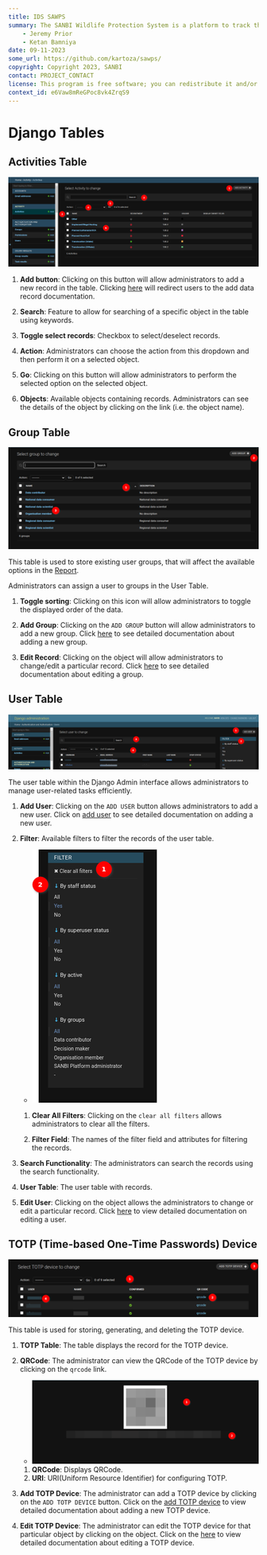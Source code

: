 ```yaml
---
title: IDS SAWPS
summary: The SANBI Wildlife Protection System is a platform to track the population levels of endangered wildlife.
    - Jeremy Prior
    - Ketan Bamniya
date: 09-11-2023
some_url: https://github.com/kartoza/sawps/
copyright: Copyright 2023, SANBI
contact: PROJECT_CONTACT
license: This program is free software; you can redistribute it and/or modify it under the terms of the GNU Affero General Public License as published by the Free Software Foundation; either version 3 of the License, or (at your option) any later version.
context_id: e6Vaw8mReGPoc8vk4ZrqS9
---
```


# Django Tables

## Activities Table

![Django Admin Table](./img/django-table-1.png)

1. **Add button**: Clicking on this button will allow administrators to add a new record in the table. Clicking [here](django-add-data.md) will redirect users to the add data record documentation.

2. **Search**: Feature to allow for searching of a specific object in the table using keywords.

3. **Toggle select records**: Checkbox to select/deselect records.

4. **Action**: Administrators can choose the action from this dropdown and then perform it on a selected object.

5. **Go**: Clicking on this button will allow administrators to perform the selected option on the selected object.

6. **Objects**: Available objects containing records. Administrators can see the details of the object by clicking on the link (i.e. the object name).

## Group Table

![Group Table](./img/django-table-2.png)

This table is used to store existing user groups, that will affect the available options in the [Report](../../user/manual/explore/reports.md).

Administrators can assign a user to groups in the User Table.

1. **Toggle sorting**: Clicking on this icon will allow administrators to toggle the displayed order of the data.

2. **Add Group**: Clicking on the `ADD GROUP` button will allow administrators to add a new group. Click [here](django-add-data.md) to see detailed documentation about adding a new group.

3. **Edit Record**: Clicking on the object will allow administrators to change/edit a particular record. Click [here](django-change-data.md) to see detailed documentation about editing a group.

## User Table

![User Table](./img/django-table-4.png)

The user table within the Django Admin interface allows administrators to manage user-related tasks efficiently.

1. **Add User**: Clicking on the `ADD USER` button allows administrators to add a new user. Click on [add user](django-add-data.md) to see detailed documentation on adding a new user.

2. **Filter**: Available filters to filter the records of the user table.

    - ![Filters](./img/django-table-5.png)

    1. **Clear All Filters**: Clicking on the `clear all filters` allows administrators to clear all the filters.

    2. **Filter Field**: The names of the filter field and attributes for filtering the records.

3. **Search Functionality**: The administrators can search the records using the search functionality.

4. **User Table**: The user table with records.

5. **Edit User**: Clicking on the object allows the administrators to change or edit a particular record. Click [here](django-change-data.md) to view detailed documentation on editing a user.

## TOTP (Time-based One-Time Passwords) Device

![TOTP Device](./img/django-table-6.png)

This table is used for storing, generating, and deleting the TOTP device.

1.  **TOTP Table**: The table displays the record for the TOTP device.

2.  **QRCode**: The administrator can view the QRCode of the TOTP device by clicking on the `qrcode` link.

    - ![QRCode](./img/django-table-7.png)
    1. **QRCode**: Displays QRCode.
    2. **URI**: URI(Uniform Resource Identifier) for configuring TOTP.

3. **Add TOTP Device**: The administrator can add a TOTP device by clicking on the `ADD TOTP DEVICE` button. Click on the [add TOTP device](./django-add-data.md) to view detailed documentation about adding a new TOTP device.

4. **Edit TOTP Device**: The administrator can edit the TOTP device for that particular object by clicking on the object. Click on the [here](./django-change-data.md) to view detailed documentation about editing a TOTP device.
